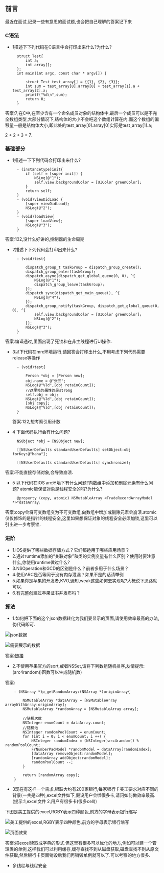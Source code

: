
## 前言
最近在面试,记录一些有意思的面试题,也会把自己理解的答案记下来

### C语法

- 1描述下下列代码在C语言中会打印出来什么?为什么?

		struct Test{
            int a;
            int array[];
        };
        int main(int argc, const char * argv[]) {

            struct Test test_array[] = {{1}, {2}, {3}};
            int sum = test_array[0].array[0] + test_array[1].a + test_array[2].a;
            printf("%d\n",sum);
            return 0;
        }
        
答案:7;在C中,在至少含有一个命名成员对象的结构体中,最后一个成员可以是不完全数组类型,大部分情况下,结构体的大小不会吧这个数组计算在内,而这个数组的偏移量一般是结构体大小,即此处的test_array[0].array[0]实际是test_array[1].a;

2 + 2 + 3 = 7.

### 基础部分

- 1描述一下下列代码会打印出来什么?

		- (instancetype)init{
            if (self = [super init]) {
                NSLog(@"1");
                self.view.backgroundColor = [UIColor greenColor];
            }
            return self;
        }
        - (void)viewDidLoad {
            [super viewDidLoad];
            NSLog(@"2");
        }
        - (void)loadView{
            [super loadView];
            NSLog(@"3");
        }

答案:132,没什么好讲的,控制器的生命周期

- 2描述下下列代码会打印出来什么?

		- (void)test{
            
            dispatch_group_t taskGroup = dispatch_group_create();
            dispatch_group_enter(taskGroup);
            dispatch_async(dispatch_get_global_queue(0, 0), ^{
                NSLog(@"1");
                dispatch_group_leave(taskGroup);
            });
            dispatch_sync(dispatch_get_main_queue(), ^{
                NSLog(@"4");
            });
            dispatch_group_notify(taskGroup, dispatch_get_global_queue(0, 0), ^{
                self.view.backgroundColor = [UIColor greenColor];
                NSLog(@"2");
            });
            NSLog(@"3");
        }
 
答案:编译通过,里面出现了死锁和在非主线程进行UI操作.

- 3以下代码在mrc环境运行,请回答会打印出什么,不用考虑下列代码需要release等操作

		- (void)test{
            
            Person *obj = [Person new];
            obj.name = @"张三";
            NSLog(@"%ld",[obj retainCount]);
            //这里修饰属性的是strong
            self.obj = obj;
            NSLog(@"%ld",[obj retainCount]);
            [obj copy];
            NSLog(@"%ld",[obj retainCount]);
        }
  答案:122,想考察引用计数
 
- 4 下面代码执行会有什么问题?
 
    	NSObject *obj = [NSObject new];
        
        [[NSUserDefaults standardUserDefaults] setObject:obj forKey:@"haha"];
        
        [[NSUserDefaults standardUserDefaults] synchronize];
        
答案:不能直接存储对象,会导致崩溃.

- 5 以下代码在iOS arc环境下有什么问题?向数组中添加和删除元素有什么问题? atomic能保证对象是线程安全的吗?为什么?

		@property (copy, atomic) NSMutableArray <TradeRecordArrayModel *>*dataArray;
		
答案:copy会将可变数组变为不可变数组,向数组中增加或删除元素会崩溃.atomic仅仅修饰的是指针的线程安全,这里如果想保证对象的线程安全必须加锁,这里可以引出进一步考察锁.

### 进阶

- 1.iOS提供了哪些数据存储方式？它们都适用于哪些应用场景？
- 2.通过runtime添加的“关联对象”和类的实例变量有什么区别？使用时要注意什么,你使用runtime做过什么?
- 3.NSOperation和GCD的区别是什么？前者多用于什么场景？
- 4.使用ARC是否等同于没有内存泄漏？如果不是的话请举例
- 5.如果你是苹果的开发者,KVO,通知,weak这些如何去实现呢?大概说下思路就可以.
- 6.有完整创建过苹果证书并发布吗？

### 算法

- 1.如何把下面的这个json数据转化为我们要显示的页面,请使用效率最高的办法,伪代码即可.

![json数据](https://github.com/RPGLiker/StudyBlog/blob/master/%E5%8D%9A%E5%AE%A2/iOS/%E5%9B%BE%E7%89%87/1.%E9%9D%A2%E8%AF%95%E7%AC%94%E8%AE%B0/1.png)

![需要展示的数据](https://github.com/RPGLiker/StudyBlog/blob/master/%E5%8D%9A%E5%AE%A2/iOS/%E5%9B%BE%E7%89%87/1.%E9%9D%A2%E8%AF%95%E7%AC%94%E8%AE%B0/2.png)

答案:[链接](https://www.jianshu.com/p/f5e08bd5eedb)

- 2.不使用苹果官方的sort,或者NSSet,请将下列数组随机排序,友情提示:(arc4random()函数可以生成随机数)

答案:

		- (NSArray *)p_getRandomArray:(NSArray *)originArray{
            
            NSMutableArray *dataArray = [NSMutableArray arrayWithArray:originArray];
            NSMutableArray *randomArray = [NSMutableArray array];
            
            //随机次数
            NSInteger enumCount = dataArray.count;
            //随机池
            NSInteger randomPoolCount = enumCount;
            for (int i = 0; i < enumCount; i ++) {
                NSInteger randomIndex = (NSInteger)arc4random() % randomPoolCount;
                FYNumberPadModel *randomModel = dataArray[randomIndex];
                [dataArray removeObject:randomModel];
                [randomArray addObject:randomModel];
                randomPoolCount --;
            }
            
            return [randomArray copy];
        }
        
- 3现在有这样一个需求,银联大约有200家银行,每家银行卡美工要求对应不同的背景(一共是四种),excel文件如下,假设用户会绑很多卡,请问如何做效率最高.(提示:1,excel文件 2,用户有很多卡(很多cell))

下图是美工提供的excel,RGBY表示四种颜色,前方的字母表示银行缩写

![美工提供的excel,RGBY表示四种颜色,前方的字母表示银行缩写](https://github.com/RPGLiker/StudyBlog/blob/master/%E5%8D%9A%E5%AE%A2/iOS/%E5%9B%BE%E7%89%87/1.%E9%9D%A2%E8%AF%95%E7%AC%94%E8%AE%B0/3.png)

![页面效果](https://github.com/RPGLiker/StudyBlog/blob/master/%E5%8D%9A%E5%AE%A2/iOS/%E5%9B%BE%E7%89%87/1.%E9%9D%A2%E8%AF%95%E7%AC%94%E8%AE%B0/4.png)

答案:把excel读取成字典的形式.但这里有很多可以优化的地方,例如可以建一个管理类的单例,这样我们可以利用缓存,缓存查找不到从磁盘获取,磁盘查找不到从原文件获取,然后银行卡页面销毁后我们再销毁单例就可以了.可以考察的地方很多.

- 多线程与线程安全
